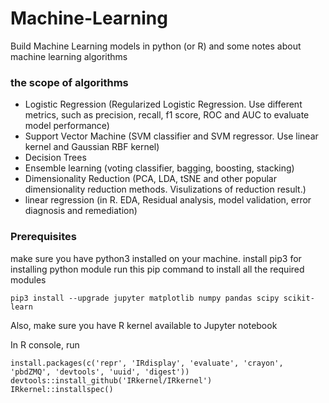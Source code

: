 # Machine-Learning
Build Machine Learning models in python (or R) and some notes about machine learning algorithms

### the scope of algorithms
* Logistic Regression (Regularized Logistic Regression. Use different metrics, such as precision, recall, f1 score, ROC and AUC to evaluate model performance)
* Support Vector Machine (SVM classifier and SVM regressor. Use linear kernel and Gaussian RBF kernel)
* Decision Trees
* Ensemble learning (voting classifier, bagging, boosting, stacking)
* Dimensionality Reduction (PCA, LDA, tSNE and other popular dimensionality reduction methods. Visulizations of reduction result.)
* linear regression (in R. EDA, Residual analysis, model validation, error diagnosis and remediation)

### Prerequisites
make sure you have python3 installed on your machine.
install pip3 for installing python module
run this pip command to install all the required modules
```
pip3 install --upgrade jupyter matplotlib numpy pandas scipy scikit-learn
```

Also, make sure you have R kernel available to Jupyter notebook

In R console, run
```
install.packages(c('repr', 'IRdisplay', 'evaluate', 'crayon', 'pbdZMQ', 'devtools', 'uuid', 'digest'))
devtools::install_github('IRkernel/IRkernel')
IRkernel::installspec()
```
